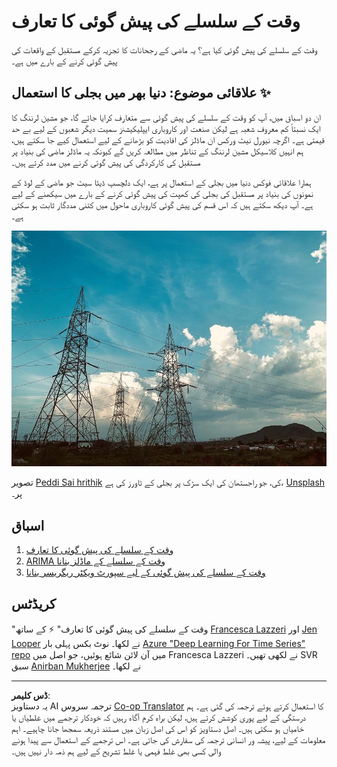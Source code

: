 <!--
CO_OP_TRANSLATOR_METADATA:
{
  "original_hash": "61342603bad8acadbc6b2e4e3aab3f66",
  "translation_date": "2025-08-29T13:08:50+00:00",
  "source_file": "7-TimeSeries/README.md",
  "language_code": "ur"
}
-->
# وقت کے سلسلے کی پیش گوئی کا تعارف

وقت کے سلسلے کی پیش گوئی کیا ہے؟ یہ ماضی کے رجحانات کا تجزیہ کرکے مستقبل کے واقعات کی پیش گوئی کرنے کے بارے میں ہے۔

## علاقائی موضوع: دنیا بھر میں بجلی کا استعمال ✨

ان دو اسباق میں، آپ کو وقت کے سلسلے کی پیش گوئی سے متعارف کرایا جائے گا، جو مشین لرننگ کا ایک نسبتاً کم معروف شعبہ ہے لیکن صنعت اور کاروباری ایپلیکیشنز سمیت دیگر شعبوں کے لیے بے حد قیمتی ہے۔ اگرچہ نیورل نیٹ ورکس ان ماڈلز کی افادیت کو بڑھانے کے لیے استعمال کیے جا سکتے ہیں، ہم انہیں کلاسیکل مشین لرننگ کے تناظر میں مطالعہ کریں گے کیونکہ یہ ماڈلز ماضی کی بنیاد پر مستقبل کی کارکردگی کی پیش گوئی کرنے میں مدد کرتے ہیں۔

ہمارا علاقائی فوکس دنیا میں بجلی کے استعمال پر ہے، ایک دلچسپ ڈیٹا سیٹ جو ماضی کے لوڈ کے نمونوں کی بنیاد پر مستقبل کی بجلی کی کھپت کی پیش گوئی کرنے کے بارے میں سیکھنے کے لیے ہے۔ آپ دیکھ سکتے ہیں کہ اس قسم کی پیش گوئی کاروباری ماحول میں کتنی مددگار ثابت ہو سکتی ہے۔

![electric grid](../../../translated_images/electric-grid.0c21d5214db09ffae93c06a87ca2abbb9ba7475ef815129c5b423d7f9a7cf136.ur.jpg)

تصویر [Peddi Sai hrithik](https://unsplash.com/@shutter_log?utm_source=unsplash&utm_medium=referral&utm_content=creditCopyText) کی، جو راجستھان کی ایک سڑک پر بجلی کے ٹاورز کی ہے، [Unsplash](https://unsplash.com/s/photos/electric-india?utm_source=unsplash&utm_medium=referral&utm_content=creditCopyText) پر۔

## اسباق

1. [وقت کے سلسلے کی پیش گوئی کا تعارف](1-Introduction/README.md)
2. [ARIMA وقت کے سلسلے کے ماڈلز بنانا](2-ARIMA/README.md)
3. [وقت کے سلسلے کی پیش گوئی کے لیے سپورٹ ویکٹر ریگریسر بنانا](3-SVR/README.md)

## کریڈٹس

"وقت کے سلسلے کی پیش گوئی کا تعارف" ⚡️ کے ساتھ [Francesca Lazzeri](https://twitter.com/frlazzeri) اور [Jen Looper](https://twitter.com/jenlooper) نے لکھا۔ نوٹ بکس پہلی بار [Azure "Deep Learning For Time Series" repo](https://github.com/Azure/DeepLearningForTimeSeriesForecasting) میں آن لائن شائع ہوئیں، جو اصل میں Francesca Lazzeri نے لکھی تھیں۔ SVR سبق [Anirban Mukherjee](https://github.com/AnirbanMukherjeeXD) نے لکھا۔

---

**ڈس کلیمر**:  
یہ دستاویز AI ترجمہ سروس [Co-op Translator](https://github.com/Azure/co-op-translator) کا استعمال کرتے ہوئے ترجمہ کی گئی ہے۔ ہم درستگی کے لیے پوری کوشش کرتے ہیں، لیکن براہ کرم آگاہ رہیں کہ خودکار ترجمے میں غلطیاں یا خامیاں ہو سکتی ہیں۔ اصل دستاویز کو اس کی اصل زبان میں مستند ذریعہ سمجھا جانا چاہیے۔ اہم معلومات کے لیے، پیشہ ور انسانی ترجمہ کی سفارش کی جاتی ہے۔ اس ترجمے کے استعمال سے پیدا ہونے والی کسی بھی غلط فہمی یا غلط تشریح کے لیے ہم ذمہ دار نہیں ہیں۔